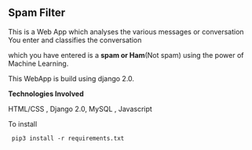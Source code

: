 ## Spam Filter
				
   This is a Web App which analyses the various messages or conversation You enter and classifies the conversation

which you have entered is a **spam or Ham**(Not spam) using the power of Machine Learning. 

This WebApp is build using django 2.0.


**Technologies Involved**

HTML/CSS , Django 2.0, MySQL , Javascript

To install

` pip3 install -r requirements.txt`
